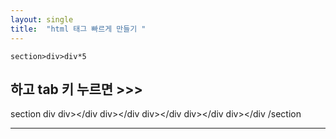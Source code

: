 ```yaml
---
layout: single
title:  "html 태그 빠르게 만들기 "
---
```



  `section>div>div*5`

하고 tab 키 누르면 >>>
----------------------

  section
    div
      div></div
      div></div
      div></div
      div></div
      div></div
  /section

-------------------------------------
